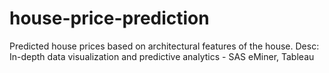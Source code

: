 # house-price-prediction
Predicted house prices based on architectural features of the house. Desc: In-depth data visualization and predictive analytics - SAS eMiner, Tableau 
